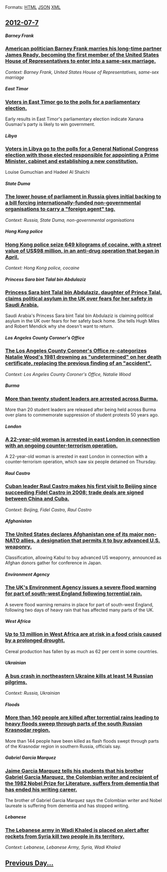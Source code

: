 
Formats: [HTML](2012/07/7/index.html)  [JSON](2012/07/7/index.json)  [XML](2012/07/7/index.xml)  

## [2012-07-7](/news/2012/07/7/index.md)

##### Barney Frank
### [American politician Barney Frank marries his long-time partner James Ready, becoming the first member of the United States House of Representatives to enter into a same-sex marriage. ](/news/2012/07/7/american-politician-barney-frank-marries-his-long-time-partner-james-ready-becoming-the-first-member-of-the-united-states-house-of-represen.md)
_Context: Barney Frank, United States House of Representatives, same-sex marriage_

##### East Timor
### [Voters in East Timor go to the polls for a parliamentary election. ](/news/2012/07/7/voters-in-east-timor-go-to-the-polls-for-a-parliamentary-election.md)
Early results in East Timor&#039;s parliamentary election indicate Xanana Gusmao&#039;s party is likely to win government.

##### Libya
### [Voters in Libya go to the polls for a General National Congress election with those elected responsible for appointing a Prime Minister, cabinet and establishing a new constitution. ](/news/2012/07/7/voters-in-libya-go-to-the-polls-for-a-general-national-congress-election-with-those-elected-responsible-for-appointing-a-prime-minister-cab.md)
Louise Gumuchian and Hadeel Al Shalchi

##### State Duma
### [The lower house of parliament in Russia gives initial backing to a bill forcing internationally-funded non-governmental organisations to carry a "foreign agent" tag. ](/news/2012/07/7/the-lower-house-of-parliament-in-russia-gives-initial-backing-to-a-bill-forcing-internationally-funded-non-governmental-organisations-to-car.md)
_Context: Russia, State Duma, non-governmental organisations_

##### Hong Kong police
### [Hong Kong police seize 649 kilograms of cocaine, with a street value of US$98 million, in an anti-drug operation that began in April. ](/news/2012/07/7/hong-kong-police-seize-649-kilograms-of-cocaine-with-a-street-value-of-us-98-million-in-an-anti-drug-operation-that-began-in-april.md)
_Context: Hong Kong police, cocaine_

##### Princess Sara bint Talal bin Abdulaziz
### [Princess Sara bint Talal bin Abdulaziz, daughter of Prince Talal, claims political asylum in the UK over fears for her safety in Saudi Arabia.](/news/2012/07/7/princess-sara-bint-talal-bin-abdulaziz-daughter-of-prince-talal-claims-political-asylum-in-the-uk-over-fears-for-her-safety-in-saudi-arabi.md)
Saudi Arabia&#039;s Princess Sara bint Talal bin Abdulaziz is claiming political asylum in the UK over fears for her safety back home. She tells Hugh Miles and Robert Mendick why she doesn&#039;t want to return.

##### Los Angeles County Coroner's Office
### [The Los Angeles County Coroner's Office re-categorizes Natalie Wood's 1981 drowning as "undetermined" on her death certificate, replacing the previous finding of an "accident". ](/news/2012/07/7/the-los-angeles-county-coroner-s-office-re-categorizes-natalie-wood-s-1981-drowning-as-undetermined-on-her-death-certificate-replacing-th.md)
_Context: Los Angeles County Coroner's Office, Natalie Wood_

##### Burma
### [More than twenty student leaders are arrested across Burma. ](/news/2012/07/7/more-than-twenty-student-leaders-are-arrested-across-burma.md)
More than 20 student leaders are released after being held across Burma over plans to commemorate suppression of student protests 50 years ago.

##### London
### [A 22-year-old woman is arrested in east London in connection with an ongoing counter-terrorism operation. ](/news/2012/07/7/a-22-year-old-woman-is-arrested-in-east-london-in-connection-with-an-ongoing-counter-terrorism-operation.md)
A 22-year-old woman is arrested in east London in connection with a counter-terrorism operation, which saw six people detained on Thursday.

##### Raul Castro
### [Cuban leader Raul Castro makes his first visit to Beijing since succeeding Fidel Castro in 2008; trade deals are signed between China and Cuba. ](/news/2012/07/7/cuban-leader-raaol-castro-makes-his-first-visit-to-beijing-since-succeeding-fidel-castro-in-2008-trade-deals-are-signed-between-china-and-c.md)
_Context: Beijing, Fidel Castro, Raul Castro_

##### Afghanistan
### [The United States declares Afghanistan one of its major non-NATO allies, a designation that permits it to buy advanced U.S. weaponry. ](/news/2012/07/7/the-united-states-declares-afghanistan-one-of-its-major-non-nato-allies-a-designation-that-permits-it-to-buy-advanced-u-s-weaponry.md)
Classification, allowing Kabul to buy advanced US weaponry, announced as Afghan donors gather for conference in Japan.

##### Environment Agency
### [The UK's Environment Agency issues a severe flood warning for part of south-west England following torrential rain. ](/news/2012/07/7/the-uk-s-environment-agency-issues-a-severe-flood-warning-for-part-of-south-west-england-following-torrential-rain.md)
A severe flood warning remains in place for part of south-west England, following two days of heavy rain that has affected many parts of the UK.

##### West Africa
### [Up to 13 million in West Africa are at risk in a food crisis caused by a prolonged drought. ](/news/2012/07/7/up-to-13-million-in-west-africa-are-at-risk-in-a-food-crisis-caused-by-a-prolonged-drought.md)
Cereal production has fallen by as much as 62 per cent in some countries. 

##### Ukrainian
### [A bus crash in northeastern Ukraine kills at least 14 Russian pilgrims. ](/news/2012/07/7/a-bus-crash-in-northeastern-ukraine-kills-at-least-14-russian-pilgrims.md)
_Context: Russia, Ukrainian_

##### Floods
### [More than 140 people are killed after torrential rains leading to heavy floods sweep through parts of the south Russian Krasnodar region. ](/news/2012/07/7/more-than-140-people-are-killed-after-torrential-rains-leading-to-heavy-floods-sweep-through-parts-of-the-south-russian-krasnodar-region.md)
More than 144 people have been killed as flash floods swept through parts of the Krasnodar region in southern Russia, officials say.

##### Gabriel Garcia Marquez
### [Jaime Garcia Marquez tells his students that his brother Gabriel Garcia Marquez, the Colombian writer and recipient of the 1982 Nobel Prize for Literature, suffers from dementia that has ended his writing career. ](/news/2012/07/7/jaime-garcaa-ma-rquez-tells-his-students-that-his-brother-gabriel-garcaa-ma-rquez-the-colombian-writer-and-recipient-of-the-1982-nobel-pr.md)
The brother of Gabriel Garcia Marquez says the Colombian writer and Nobel laureate is suffering from dementia and has stopped writing.

##### Lebanese
### [The Lebanese army in Wadi Khaled is placed on alert after rockets from Syria kill two people in its territory. ](/news/2012/07/7/the-lebanese-army-in-wadi-khaled-is-placed-on-alert-after-rockets-from-syria-kill-two-people-in-its-territory.md)
_Context: Lebanese, Lebanese Army, Syria, Wadi Khaled_

## [Previous Day...](/news/2012/07/6/index.md)

